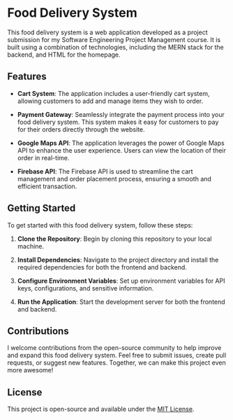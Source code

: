 # Food Delivery System

This food delivery system is a web application developed as a project submission for my Software Engineering Project Management course. It is built using a combination of technologies, including the MERN stack for the backend, and HTML for the homepage. 

## Features

- **Cart System**: The application includes a user-friendly cart system, allowing customers to add and manage items they wish to order.

- **Payment Gateway**: Seamlessly integrate the payment process into your food delivery system. This system makes it easy for customers to pay for their orders directly through the website.

- **Google Maps API**: The application leverages the power of Google Maps API to enhance the user experience. Users can view the location of their order in real-time.

- **Firebase API**: The Firebase API is used to streamline the cart management and order placement process, ensuring a smooth and efficient transaction.

## Getting Started

To get started with this food delivery system, follow these steps:

1. **Clone the Repository**: Begin by cloning this repository to your local machine.

2. **Install Dependencies**: Navigate to the project directory and install the required dependencies for both the frontend and backend.

3. **Configure Environment Variables**: Set up environment variables for API keys, configurations, and sensitive information.

4. **Run the Application**: Start the development server for both the frontend and backend.

## Contributions

I welcome contributions from the open-source community to help improve and expand this food delivery system. Feel free to submit issues, create pull requests, or suggest new features. Together, we can make this project even more awesome!

## License

This project is open-source and available under the [MIT License](LICENSE).

